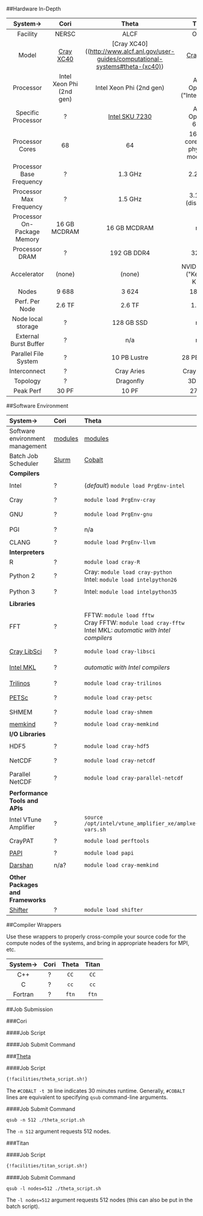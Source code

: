 ##Hardware In-Depth

|System-> | Cori  |  Theta                          | Titan             |
|:---:|:--------:|:---------:|:-----------------------:|
| Facility | NERSC | ALCF | OLCF |
| Model | [Cray XC40](http://www.nersc.gov/users/computational-systems/cori/configuration/) | [Cray XC40]((http://www.alcf.anl.gov/user-guides/computational-systems#theta-(xc40)) | [Cray XK7](https://www.olcf.ornl.gov/computing-resources/titan-cray-xk7/) |
| Processor | Intel Xeon Phi (2nd gen) | Intel Xeon Phi (2nd gen) | AMD Opteron ("Interlagos") |
| Specific Processor | ? | [Intel SKU 7230](http://ark.intel.com/products/94034/Intel-Xeon-Phi-Processor-7230-16GB-1_30-GHz-64-core) | AMD Opteron 6274 |
| Processor Cores | 68 | 64 | 16 CPU cores (in 8 physical modules) |
| Processor Base Frequency | ? | 1.3 GHz | 2.2 GHz |
| Processor Max Frequency | ? | 1.5 GHz | 3.1GHz (disabled) |
| Processor On-Package Memory | 16 GB MCDRAM | 16 GB MCDRAM | n/a |
| Processor DRAM | ? | 192 GB DDR4 | 32 GB  |
| Accelerator | (none) | (none) | NVIDIA Tesla ("Kepler") K20X |
| Nodes | 9 688  | 3 624 | 18 688 |
| Perf. Per Node | 2.6 TF | 2.6 TF | 1.4 TF |
| Node local storage | ? | 128 GB SSD | n/a |
| External Burst Buffer | ? | n/a | n/a |
| Parallel File System | ? | 10 PB Lustre | 28 PB Lustre  |
| Interconnect | ? | Cray Aries | Cray Gemini |
| Topology | ? | Dragonfly | 3D torus |
| Peak Perf | 30 PF | 10 PF | 27 PFF |


##Software Environment

|System-> | Cori | Theta | Titan |
|:---|:--------|:---------|:-----------------------|
| Software environment management | [modules](http://www.nersc.gov/users/software/nersc-user-environment/modules/) | [modules](http://www.alcf.anl.gov/user-guides/onboarding-guide#step4) | [modules](https://www.olcf.ornl.gov/support/system-user-guides/titan-user-guide/#172) |
| Batch Job Scheduler | [Slurm](http://www.nersc.gov/users/computational-systems/cori/running-jobs/batch-jobs/) | [Cobalt](http://www.alcf.anl.gov/user-guides/running-jobs-xc40) | [PBS](https://www.olcf.ornl.gov/support/system-user-guides/titan-user-guide/#273) |
| **Compilers** |
| Intel | ? | (*default*) `module load PrgEnv-intel` | `module load PrgEnv-intel` |
| Cray | ? | `module load PrgEnv-cray` | `module load PrgEnv-cray` |
| GNU | ? | `module load PrgEnv-gnu` | `module load PrgEnv-gnu` |
| PGI | ? | n/a |  (*default*) `module load PrgEnv-pgi` |
| CLANG | ? | `module load PrgEnv-llvm` | n/a |
| **Interpreters** |
| R | ? | `module load cray-R` | `module load r` |
| Python 2 | ? | Cray: `module load cray-python`<br> Intel: `module load intelpython26`  | `module load python_anaconda` |
| Python 3 | ? | Intel: `module load intelpython35`  | `module load python_anaconda3` |
| **Libraries** |
| FFT | ?  | FFTW: `module load fftw` <br> Cray FFTW: `module load cray-fftw` <br> Intel MKL: *automatic with Intel compilers* |  FFTW: `module load fftw` <br> Cray FFTW: `module load cray-fftw` |
| [Cray LibSci](http://www.nersc.gov/users/software/programming-libraries/math-libraries/libsci/) | ? | `module load cray-libsci` | `module load cray-libsci` |
| [Intel MKL](https://software.intel.com/en-us/articles/intel-math-kernel-library-documentation) | ? | *automatic with Intel compilers* | *automatic with Intel compilers* |
| [Trilinos](https://trilinos.org/) | ? | `module load cray-trilinos` | `module load cray-trilinos` |
| [PETSc](https://www.mcs.anl.gov/petsc/) | ? | `module load cray-petsc` | `module load cray-petsc` |
| SHMEM | ? | `module load cray-shmem` | `module load cray-shmem` |
| [memkind](http://memkind.github.io/memkind/) | ? | `module load cray-memkind` | n/a |
| **I/O Libraries** |
| HDF5 | ? | `module load cray-hdf5` | `module load cray-hdf5` |
| NetCDF | ? | `module load cray-netcdf` | `module load cray-netcdf` |
| Parallel NetCDF | ? | `module load cray-parallel-netcdf` | `module load cray-parallel-netcdf` |
| **Performance Tools and APIs** |
| Intel VTune Amplifier | ? | `source /opt/intel/vtune_amplifier_xe/amplxe-vars.sh` | n/a |
| CrayPAT | ? | `module load perftools` | `module load perftools` |
| [PAPI](http://icl.utk.edu/papi/) | ? | `module load papi` | `module load papi` |
| [Darshan](http://www.alcf.anl.gov/user-guides/darshan) | n/a? | `module load cray-memkind` | `module load darshan` |
| **Other Packages and Frameworks** |
| [Shifter](http://www.nersc.gov/research-and-development/user-defined-images/) |? | `module load shifter` | n/a |

##Compiler Wrappers

Use these wrappers to properly cross-compile your source code for the compute
nodes of the systems, and bring in appropriate headers for MPI, etc.

|System-> | Cori | Theta | Titan |
|:---:|:--------:|:---------:|:-----------------------:|
| C++ | ? | `CC` | `CC` |
| C | ? | `cc` | `cc` |
| Fortran | ? | `ftn` | `ftn` |


##Job Submission


###Cori

####Job Script

####Job Submit Command


###[Theta](https://www.alcf.anl.gov/XC40-system-runnning-jobs)

####Job Script

```bash
{!facilities/theta_script.sh!}
```

The `#COBALT -t 30` line indicates 30 minutes runtime. Generally, `#COBALT`
lines are equivalent to specifying `qsub` command-line arguments.

####Job Submit Command

```
qsub -n 512 ./theta_script.sh
```
The `-n 512` argument requests 512 nodes.


###Titan

####Job Script

```bash
{!facilities/titan_script.sh!}
```


####Job Submit Command

```
qsub -l nodes=512 ./theta_script.sh
```
The `-l nodes=512` argument requests 512 nodes (this can also be put in the batch script).

